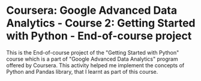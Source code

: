 # Coursera: Google Advanced Data Analytics - Course 2: Getting Started with Python - End-of-course project
This is the End-of-course project of the "Getting Started with Python" course which is a part of "Google Advanced Data Analytics" program offered by Coursera. This activity helped me implement the concepts of Python and Pandas library, that I learnt as part of this course. 





